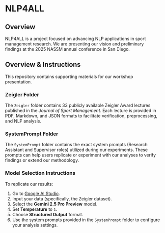 # NLP4ALL

## Overview
NLP4ALL is a project focused on advancing NLP applications in sport management research. We are presenting our vision and preliminary findings at the 2025 NASSM annual conference in San Diego.

## Overview & Instructions
This repository contains supporting materials for our workshop presentation.

### Zeigler Folder
The `Zeigler` folder contains 33 publicly available Zeigler Award lectures published in the *Journal of Sport Management*. Each lecture is provided in PDF, Markdown, and JSON formats to facilitate verification, preprocessing, and NLP analysis.

### SystemPrompt Folder
The `SystemPrompt` folder contains the exact system prompts (Research Assistant and Supervisor roles) utilized during our experiments. These prompts can help users replicate or experiment with our analyses to verify findings or extend our methodology.

### Model Selection Instructions
To replicate our results:

1. Go to [Google AI Studio](https://aistudio.google.com).
2. Input your data (specifically, the Zeigler dataset).
3. Select the **Gemini 2.5 Pro Preview** model.
4. Set **Temperature** to `1`.
5. Choose **Structured Output** format.
6. Use the system prompts provided in the `SystemPrompt` folder to configure your analysis settings.

